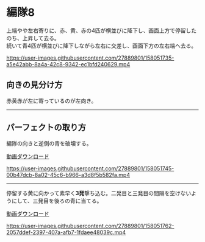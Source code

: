 # 編隊8  
上端やや左右寄りに、赤、黄、赤の4匹が横並びに降下し、画面上方で停留したのち、上昇して去る。  
続いて青4匹が横並びに降下しながら左右に交差し、画面下方の左右端へ去る。

https://user-images.githubusercontent.com/27889801/158051735-a5e42abb-8a4a-42c8-9342-ec1bfd240629.mp4

## 向きの見分け方   
赤黄赤が左に寄っているのが左向き。
___  
## パーフェクトの取り方  
編隊の向きと逆側の青を破壊する。
  
[動画ダウンロード](media/H264/form8perB.mp4?raw=true)

https://user-images.githubusercontent.com/27889801/158051745-00b47dcb-8a02-45c6-b966-a3d8f5b582fa.mp4

___
停留する黄に向かって素早く**3発**撃ち込む。二発目と三発目の間隔を空けないようにして、三発目を後ろの青に当てる。

[動画ダウンロード](media/H264/form8perY.mp4?raw=true)

https://user-images.githubusercontent.com/27889801/158051762-2057ddef-2397-407a-afb7-1fdaee48039c.mp4
